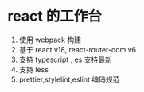 # react 的工作台

1. 使用 webpack 构建
2. 基于 react v18, react-router-dom v6
3. 支持 typescript , es 支持最新
4. 支持 less
5. prettier,stylelint,eslint 编码规范
